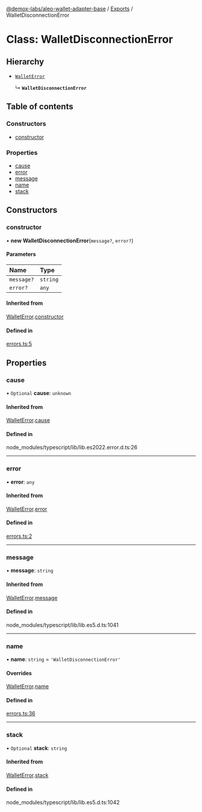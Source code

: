 [@demox-labs/aleo-wallet-adapter-base](../README.md) / [Exports](../modules.md) / WalletDisconnectionError

# Class: WalletDisconnectionError

## Hierarchy

- [`WalletError`](WalletError.md)

  ↳ **`WalletDisconnectionError`**

## Table of contents

### Constructors

- [constructor](WalletDisconnectionError.md#constructor)

### Properties

- [cause](WalletDisconnectionError.md#cause)
- [error](WalletDisconnectionError.md#error)
- [message](WalletDisconnectionError.md#message)
- [name](WalletDisconnectionError.md#name)
- [stack](WalletDisconnectionError.md#stack)

## Constructors

### constructor

• **new WalletDisconnectionError**(`message?`, `error?`)

#### Parameters

| Name | Type |
| :------ | :------ |
| `message?` | `string` |
| `error?` | `any` |

#### Inherited from

[WalletError](WalletError.md).[constructor](WalletError.md#constructor)

#### Defined in

[errors.ts:5](https://github.com/demox-labs/leo-wallet-adapter/blob/d6f035f/packages/core/base/errors.ts#L5)

## Properties

### cause

• `Optional` **cause**: `unknown`

#### Inherited from

[WalletError](WalletError.md).[cause](WalletError.md#cause)

#### Defined in

node_modules/typescript/lib/lib.es2022.error.d.ts:26

___

### error

• **error**: `any`

#### Inherited from

[WalletError](WalletError.md).[error](WalletError.md#error)

#### Defined in

[errors.ts:2](https://github.com/demox-labs/leo-wallet-adapter/blob/d6f035f/packages/core/base/errors.ts#L2)

___

### message

• **message**: `string`

#### Inherited from

[WalletError](WalletError.md).[message](WalletError.md#message)

#### Defined in

node_modules/typescript/lib/lib.es5.d.ts:1041

___

### name

• **name**: `string` = `'WalletDisconnectionError'`

#### Overrides

[WalletError](WalletError.md).[name](WalletError.md#name)

#### Defined in

[errors.ts:36](https://github.com/demox-labs/leo-wallet-adapter/blob/d6f035f/packages/core/base/errors.ts#L36)

___

### stack

• `Optional` **stack**: `string`

#### Inherited from

[WalletError](WalletError.md).[stack](WalletError.md#stack)

#### Defined in

node_modules/typescript/lib/lib.es5.d.ts:1042
